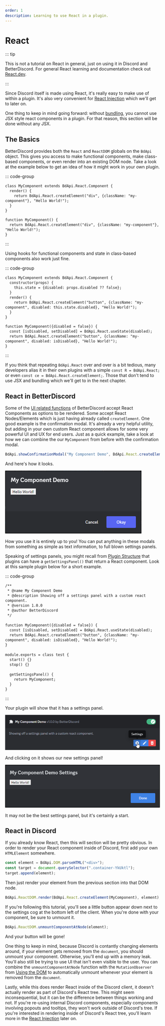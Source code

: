 ```yaml
---
order: 1
description: Learning to use React in a plugin.
---
```


# React

::: tip

This is not a tutorial on React in general, just on using it in Discord and BetterDiscord. For general React learning and documentation check out [React.dev](https://react.dev/learn).

:::


Since Discord itself is made using React, it's really easy to make use of within a plugin. It's also very convenient for [React Injection](../advanced/react.md) which we'll get to later on.

One thing to keep in mind going forward: without [bundling](./bundling.md), you cannot use JSX style react components in a plugin. For that reason, this section will be done without any JSX.

## The Basics

BetterDiscord provides both the `React` and `ReactDOM` globals on the `BdApi` object. This gives you access to make functional components, make class-based components, or even render into an existing DOM node. Take a look at the example below to get an idea of how it might work in your own plugin.

::: code-group
```js:line-numbers [Class]
class MyComponent extends BdApi.React.Component {
  render() {
    return BdApi.React.createElement("div", {className: "my-component"}, "Hello World!");
  }
}
```

```jsx:line-numbers [Functional]
function MyComponent() {
  return BdApi.React.createElement("div", {className: "my-component"}, "Hello World!");
}
```
:::


Using hooks for functional components and state in class-based components also work just fine.

::: code-group
```js:line-numbers [Class]
class MyComponent extends BdApi.React.Component {
  constructor(props) {
    this.state = {disabled: props.disabled ?? false};
  }
  render() {
    return BdApi.React.createElement("button", {className: "my-component", disabled: this.state.disabled}, "Hello World!");
  }
}
```

```jsx:line-numbers [Functional]
function MyComponent({disabled = false}) {
  const [isDisabled, setDisabled] = BdApi.React.useState(disabled);
  return BdApi.React.createElement("button", {className: "my-component", disabled: isDisabled}, "Hello World!");
}
```
:::


If you think that repeating `BdApi.React` over and over is a bit tedious, many developers alias it in their own plugins with a simple `const R = BdApi.React;` or even `const ce = BdApi.React.createElement;`. Those that don't tend to use JSX and bundling which we'll get to in the next chapter.


## React in BetterDiscord

Some of the [UI related functions](../../api/ui.md) of BetterDiscord accept React Components as options to be rendered. Some accept React Nodes/Elements which is just having already called `createElement`. One good example is the confirmation modal. It's already a very helpful utility, but adding in your own custom React component allows for some very powerful UI and UX for end users. Just as a quick example, take a look at how we can combine the our `MyComponent` from before with the confirmation modal.

```js
BdApi.showConfirmationModal("My Component Demo", BdApi.React.createElement(MyComponent));
```

And here's how it looks.

![Plugin Modal](./img/plugin_modal.png)

How you use it is entirely up to you! You can put anything in these modals from something as simple as text information, to full blown settings panels.

Speaking of settings panels, you might recall from [Plugin Structure](../introduction/structure.md) that plugins can have a `getSettingsPanel()` that return a React component. Look at this sample plugin below for a short example.

::: code-group
```js:line-numbers [MyComponentDemo.plugin.js]
/**
 * @name My Component Demo
 * @description Showing off a settings panel with a custom react component.
 * @version 1.0.0
 * @author BetterDiscord
 */

function MyComponent({disabled = false}) {
  const [isDisabled, setDisabled] = BdApi.React.useState(disabled);
  return BdApi.React.createElement("button", {className: "my-component", disabled: isDisabled}, "Hello World!");
}

module.exports = class test { 
  start() {}
  stop() {}

  getSettingsPanel() {
    return MyComponent;
  }
}
```
:::

Your plugin will show that it has a settings panel.

![Plugin Card](./img/plugin_card.png)

And clicking on it shows our new settings panel!

![Plugin Settings](./img/plugin_settings.png)

It may not be the best settings panel, but it's certainly a start.


## React in Discord

If you already know React, then this will section will be pretty obvious. In order to render your React component inside of Discord, first add your own `HTMLElement` somewhere.

```js
const element = BdApi.DOM.parseHTML("<div>");
const target = document.querySelector(".container-YkUktl");
target.append(element);
```

Then just render your element from the previous section into that DOM node.

```js
BdApi.ReactDOM.render(BdApi.React.createElement(MyComponent), element);
```

If you're following this tutorial, you'll see a little button appear down next to the settings cog at the bottom left of the client. When you're done with your component, be sure to unmount it.

```js
BdApi.ReactDOM.unmountComponentAtNode(element);
```

And your button will be gone!

One thing to keep in mind, because Discord is contantly changing elements around, if your element gets removed from the `document`, you should unmount your component. Otherwise, you'll end up with a memory leak. You'll also still be trying to use UI that isn't even visible to the user. You can combine the `unmountComponentAtNode` function with the `MutationObserver` from [Using the DOM](../basics/dom.md) to automatically unmount whenever your element is removed from the `document`.

Lastly, while this does render React inside of the Discord client, it doesn't actually render as part of Discord's React tree. This might seem inconsequential, but it can be the difference between things working and not. If you're re-using internal Discord components, especially components involving popouts and tooltips, they won't work outside of Discord's tree. If you're interested in rendering inside of Discord's React tree, you'll learn more in the [React Injection](../advanced/react.md) later on.
